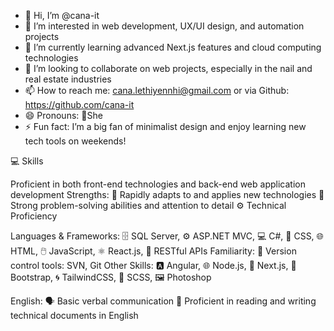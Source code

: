 - 👋 Hi, I’m @cana-it
- 👀 I’m interested in web development, UX/UI design, and automation projects
- 🌱 I’m currently learning advanced Next.js features and cloud computing technologies
- 💞️ I’m looking to collaborate on web projects, especially in the nail and real estate industries
- 📫 How to reach me: cana.lethiyennhi@gmail.com or via Github: https://github.com/cana-it
- 😄 Pronouns: She
- ⚡ Fun fact: I’m a big fan of minimalist design and enjoy learning new tech tools on weekends!

💻 Skills

Proficient in both front-end technologies and back-end web application development
Strengths:
🚀 Rapidly adapts to and applies new technologies
🧠 Strong problem-solving abilities and attention to detail
⚙️ Technical Proficiency

Languages & Frameworks:
🗄️ SQL Server, ⚙️ ASP.NET MVC, 💻 C#, 🎨 CSS, 🌐 HTML, 🖱️ JavaScript, ⚛️ React.js, 🔗 RESTful APIs
Familiarity:
📂 Version control tools: SVN, Git
Other Skills:
🅰️ Angular, 🌐 Node.js, 🚀 Next.js, 🎨 Bootstrap, 🌀 TailwindCSS, 🎨 SCSS, 🖼️ Photoshop

English:
🗣️ Basic verbal communication
📖 Proficient in reading and writing technical documents in English
